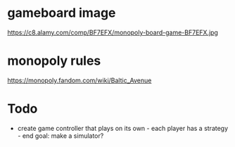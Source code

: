 # gameboard image
https://c8.alamy.com/comp/BF7EFX/monopoly-board-game-BF7EFX.jpg

# monopoly rules
https://monopoly.fandom.com/wiki/Baltic_Avenue

# Todo
- create game controller that plays on its own - each player has a strategy - end goal: make a simulator?